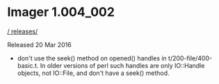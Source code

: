 # Imager 1.004_002

[ / ](..) [releases/](./)

Released 20 Mar 2016

- don't use the seek() method on opened() handles in t/200-file/400-basic.t. In older versions of perl such handles are only IO::Handle objects, not IO::File, and don't have a seek() method.